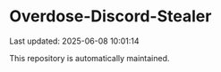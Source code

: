 # Overdose-Discord-Stealer

Last updated: 2025-06-08 10:01:14

This repository is automatically maintained.
